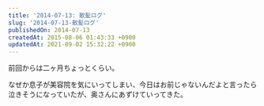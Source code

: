 ```yaml
---
title: '2014-07-13: 散髪ログ'
slug: '2014-07-13-散髪ログ'
publishedOn: 2014-07-13
createdAt: 2015-08-06 01:43:33 +0900
updatedAt: 2021-09-02 15:32:22 +0900
---
```

前回からは二ヶ月ちょっとくらい。

なぜか息子が美容院を気にいってしまい、今日はお前じゃないんだよと言ったら泣きそうになっていたが、奥さんにあずけていってきた。
